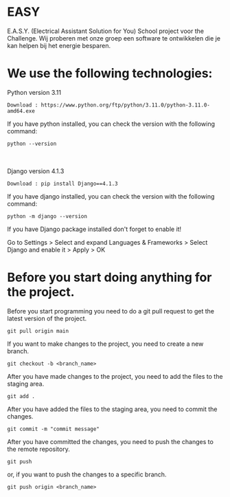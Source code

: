 # EASY
E.A.S.Y. (Electrical Assistant Solution for You) School project voor the Challenge. Wij proberen met onze groep een software te ontwikkelen die je kan helpen bij het energie besparen.


# We use the following technologies:

Python version 3.11

    Download : https://www.python.org/ftp/python/3.11.0/python-3.11.0-amd64.exe

If you have python installed, you can check the version with the following command:

    python --version

\
\
Django version 4.1.3 

    Download : pip install Django==4.1.3

If you have django installed, you can check the version with the following command:

    python -m django --version

If you have Django package installed don't forget to enable it!

Go to Settings > Select and expand Languages & Frameworks > Select Django and enable it > Apply > OK


# Before you start doing anything for the project.
Before you start programming you need to do a git pull request to get the latest version of the project.

    git pull origin main

If you want to make changes to the project, you need to create a new branch.

    git checkout -b <branch_name>

After you have made changes to the project, you need to add the files to the staging area.

    git add .

After you have added the files to the staging area, you need to commit the changes.

    git commit -m "commit message"

After you have committed the changes, you need to push the changes to the remote repository.

    git push

or, if you want to push the changes to a specific branch.

    git push origin <branch_name>